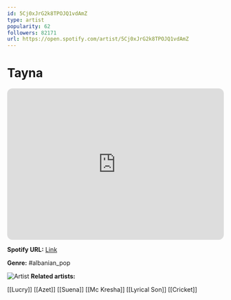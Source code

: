 ```yaml
---
id: 5Cj0xJrG2k8TPOJQ1vdAmZ
type: artist
popularity: 62
followers: 82171
url: https://open.spotify.com/artist/5Cj0xJrG2k8TPOJQ1vdAmZ
---
```

# Tayna

<iframe style="border-radius:12px" src="https://open.spotify.com/embed/artist/5Cj0xJrG2k8TPOJQ1vdAmZ" width="100%" height="352" frameBorder="0" allowfullscreen="" allow="autoplay; clipboard-write; encrypted-media; fullscreen; picture-in-picture" loading="lazy"></iframe>

**Spotify URL:** [Link](https://open.spotify.com/artist/5Cj0xJrG2k8TPOJQ1vdAmZ)

**Genre:**  #albanian_pop

![Artist](https://i.scdn.co/image/ab6761610000e5eb328a4c6d98287ab73b54a723)
**Related artists:**

[[Lucry]]
[[Azet]]
[[Suena]]
[[Mc Kresha]]
[[Lyrical Son]]
[[Cricket]]
